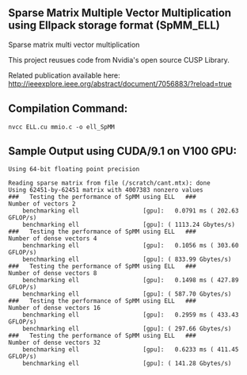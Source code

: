 ## Sparse Matrix Multiple Vector Multiplication using Ellpack storage format (SpMM_ELL)
Sparse matrix multi vector multiplication

This project reusues code from Nvidia's open source CUSP Library.

Related publication available here: 
http://ieeexplore.ieee.org/abstract/document/7056883/?reload=true


## Compilation Command:
```
nvcc ELL.cu mmio.c -o ell_SpMM
```

## Sample Output using CUDA/9.1 on V100 GPU:
```
Using 64-bit floating point precision

Reading sparse matrix from file (/scratch/cant.mtx): done
Using 62451-by-62451 matrix with 4007383 nonzero values
###   Testing the performance of SpMM using ELL   ###
Number of vectors 2    
	benchmarking ell                  [gpu]:   0.0791 ms ( 202.63 GFLOP/s)
	benchmarking ell                  [gpu]: ( 1113.24 Gbytes/s)
###   Testing the performance of SpMM using ELL   ###
Number of dense vectors 4    
	benchmarking ell                  [gpu]:   0.1056 ms ( 303.60 GFLOP/s)
	benchmarking ell                  [gpu]: ( 833.99 Gbytes/s)
###   Testing the performance of SpMM using ELL   ###
Number of dense vectors 8    
	benchmarking ell                  [gpu]:   0.1498 ms ( 427.89 GFLOP/s)
	benchmarking ell                  [gpu]: ( 587.70 Gbytes/s)
###   Testing the performance of SpMM using ELL   ###
Number of dense vectors 16    
	benchmarking ell                  [gpu]:   0.2959 ms ( 433.43 GFLOP/s)
	benchmarking ell                  [gpu]: ( 297.66 Gbytes/s)
###   Testing the performance of SpMM using ELL   ###
Number of dense vectors 32    
	benchmarking ell                  [gpu]:   0.6233 ms ( 411.45 GFLOP/s)
	benchmarking ell                  [gpu]: ( 141.28 Gbytes/s)
```
